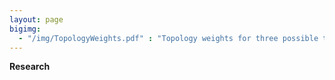```yaml
---
layout: page
bigimg:
  - "/img/TopologyWeights.pdf" : "Topology weights for three possible topologies of Indian, Tibetan, and Holarctic lineages with Dhole as an outgroup across the X chromosome"
--- 
```


**Research**














